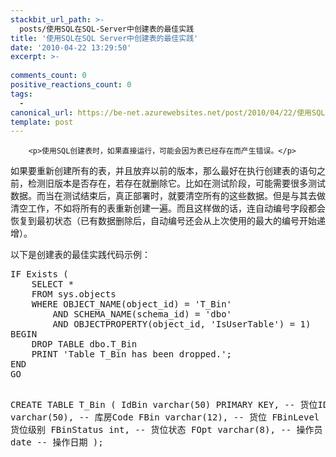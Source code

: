 ```yaml
---
stackbit_url_path: >-
  posts/使用SQL在SQL-Server中创建表的最佳实践
title: '使用SQL在SQL Server中创建表的最佳实践'
date: '2010-04-22 13:29:50'
excerpt: >-
  
comments_count: 0
positive_reactions_count: 0
tags: 
  - 
canonical_url: https://be-net.azurewebsites.net/post/2010/04/22/使用SQL在SQL-Server中创建表的最佳实践
template: post
---
```


        <p>使用SQL创建表时，如果直接运行，可能会因为表已经存在而产生错误。</p>
<p>如果要重新创建所有的表，并且放弃以前的版本，那么最好在执行创建表的语句之前，检测旧版本是否存在，若存在就删除它。比如在测试阶段，可能需要很多测试数据。而当在测试结束后，真正部署时，就要清空所有的这些数据。但是与其去做清空工作，不如将所有的表重新创建一遍。而且这样做的话，连自动编号字段都会恢复到最初状态（已有数据删除后，自动编号还会从上次使用的最大的编号开始递增）。</p>
<p>以下是创建表的最佳实践代码示例：</p>
<pre class="brush: sql">IF Exists (
	SELECT * 
	FROM sys.objects 
	WHERE OBJECT_NAME(object_id) = 'T_Bin'
		AND SCHEMA_NAME(schema_id) = 'dbo'
		AND OBJECTPROPERTY(object_id, 'IsUserTable') = 1)
BEGIN
	DROP TABLE dbo.T_Bin
	PRINT 'Table T_Bin has been dropped.';
END
GO

CREATE TABLE T_Bin (
	IdBin	varchar(50) PRIMARY KEY,	-- 货位ID
	FWhCode	varchar(50),				-- 库房Code
	FBin	varchar(12),				-- 货位
	FBinLevel	int,					-- 货位级别
	FBinStatus	int,					-- 货位状态
	FOpt		varchar(8),				-- 操作员
	FOptDate	date					-- 操作日期
);
</pre>
      